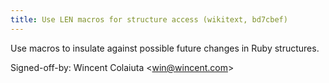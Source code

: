 ```yaml
---
title: Use LEN macros for structure access (wikitext, bd7cbef)
---
```


Use macros to insulate against possible future changes in Ruby structures.

Signed-off-by: Wincent Colaiuta &lt;win@wincent.com&gt;
